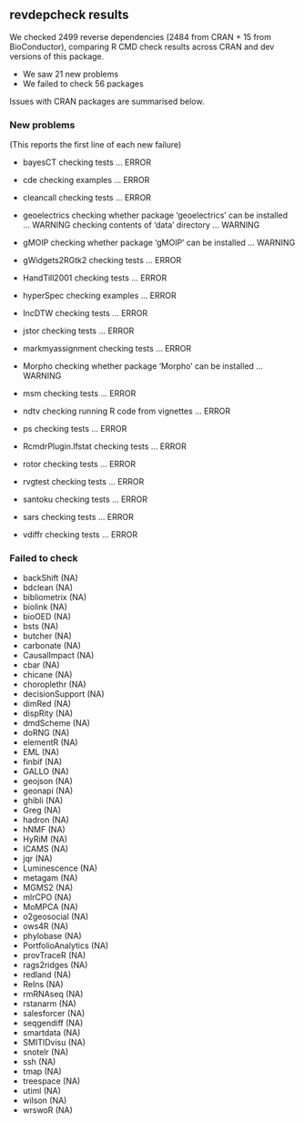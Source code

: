 ## revdepcheck results

We checked 2499 reverse dependencies (2484 from CRAN + 15 from BioConductor), comparing R CMD check results across CRAN and dev versions of this package.

 * We saw 21 new problems
 * We failed to check 56 packages

Issues with CRAN packages are summarised below.

### New problems
(This reports the first line of each new failure)

* bayesCT
  checking tests ... ERROR

* cde
  checking examples ... ERROR

* cleancall
  checking tests ... ERROR

* geoelectrics
  checking whether package ‘geoelectrics’ can be installed ... WARNING
  checking contents of ‘data’ directory ... WARNING

* gMOIP
  checking whether package ‘gMOIP’ can be installed ... WARNING

* gWidgets2RGtk2
  checking tests ... ERROR

* HandTill2001
  checking tests ... ERROR

* hyperSpec
  checking examples ... ERROR

* IncDTW
  checking tests ... ERROR

* jstor
  checking tests ... ERROR

* markmyassignment
  checking tests ... ERROR

* Morpho
  checking whether package ‘Morpho’ can be installed ... WARNING

* msm
  checking tests ... ERROR

* ndtv
  checking running R code from vignettes ... ERROR

* ps
  checking tests ... ERROR

* RcmdrPlugin.lfstat
  checking tests ... ERROR

* rotor
  checking tests ... ERROR

* rvgtest
  checking tests ... ERROR

* santoku
  checking tests ... ERROR

* sars
  checking tests ... ERROR

* vdiffr
  checking tests ... ERROR

### Failed to check

* backShift          (NA)
* bdclean            (NA)
* bibliometrix       (NA)
* biolink            (NA)
* bioOED             (NA)
* bsts               (NA)
* butcher            (NA)
* carbonate          (NA)
* CausalImpact       (NA)
* cbar               (NA)
* chicane            (NA)
* choroplethr        (NA)
* decisionSupport    (NA)
* dimRed             (NA)
* dispRity           (NA)
* dmdScheme          (NA)
* doRNG              (NA)
* elementR           (NA)
* EML                (NA)
* finbif             (NA)
* GALLO              (NA)
* geojson            (NA)
* geonapi            (NA)
* ghibli             (NA)
* Greg               (NA)
* hadron             (NA)
* hNMF               (NA)
* HyRiM              (NA)
* ICAMS              (NA)
* jqr                (NA)
* Luminescence       (NA)
* metagam            (NA)
* MGMS2              (NA)
* mlrCPO             (NA)
* MoMPCA             (NA)
* o2geosocial        (NA)
* ows4R              (NA)
* phylobase          (NA)
* PortfolioAnalytics (NA)
* provTraceR         (NA)
* rags2ridges        (NA)
* redland            (NA)
* ReIns              (NA)
* rmRNAseq           (NA)
* rstanarm           (NA)
* salesforcer        (NA)
* seqgendiff         (NA)
* smartdata          (NA)
* SMITIDvisu         (NA)
* snotelr            (NA)
* ssh                (NA)
* tmap               (NA)
* treespace          (NA)
* utiml              (NA)
* wilson             (NA)
* wrswoR             (NA)
